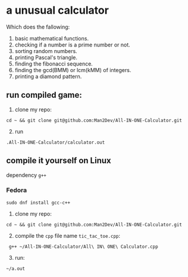 # a unusual calculator

Which does the fallowing:
1. basic mathematical functions.
2. checking if a number is a prime number or not.
3. sorting random numbers.
4. printing Pascal's triangle.
5. finding the fibonacci sequence.
6. finding the gcd(BMM) or lcm(kMM) of integers.
7. printing a diamond pattern.

## run compiled game:
1. clone my repo:
````
cd ~ && git clone git@github.com:Man2Dev/All-IN-ONE-Calculator.git
````
2. run
````
.All-IN-ONE-Calculator/calculator.out
````

## compile it yourself on Linux
dependency `g++`

### Fedora
````
sudo dnf install gcc-c++
````
1. clone my repo:
````
cd ~ && git clone git@github.com:Man2Dev/All-IN-ONE-Calculator.git
````
2. compile the `cpp` file name `tic_tac_toe.cpp`:
````
 g++ ~/All-IN-ONE-Calculator/All\ IN\ ONE\ Calculator.cpp
````
3. run:
````
~/a.out
````
